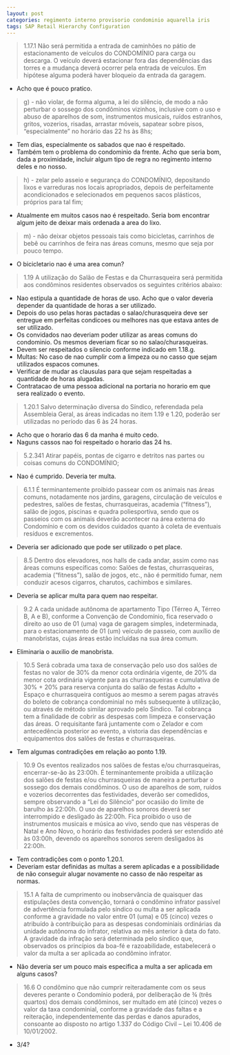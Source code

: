 ```yaml
---
layout: post
categories: regimento interno provisorio condominio aquarella iris
tags: SAP Retail Hierarchy Configuration
---
```


> 1.17.1 Não será permitida a entrada de caminhões no pátio de estacionamento de veículos do CONDOMÍNIO para carga ou descarga. O veículo deverá estacionar fora das dependências das torres e a mudança deverá ocorrer pela entrada de veículos. Em hipótese alguma poderá haver bloqueio da entrada da garagem.

- Acho que é pouco pratico.

> g) - não violar, de forma alguma, a lei do silêncio, de modo a não perturbar o sossego dos
condôminos vizinhos, inclusive com o uso e abuso de aparelhos de som, instrumentos
musicais, ruídos estranhos, gritos, vozerios, risadas, arrastar móveis, sapatear sobre pisos,
“especialmente” no horário das 22 hs às 8hs;

- Tem dias, especialmente os sabados que nao é respeitado.
- Também tem o problema do condominio da frente. Acho que seria bom, dada a proximidade, incluir algum tipo de regra no regimento interno deles e no nosso.

> h) - zelar pelo asseio e segurança do CONDOMÍNIO, depositando lixos e varreduras nos
locais apropriados, depois de perfeitamente acondicionados e selecionados em pequenos
sacos plásticos, próprios para tal fim;

- Atualmente em muitos casos nao é respeitado. Seria bom encontrar algum jeito de deixar mais ordenada a area do lixo.

> m) - não deixar objetos pessoais tais como bicicletas, carrinhos de bebê ou carrinhos de
feira nas áreas comuns, mesmo que seja por pouco tempo.

- O bicicletario nao é uma area comun?

> 1.19 A utilização do Salão de Festas e da Churrasqueira será permitida aos condôminos
residentes observados os seguintes critérios abaixo:

- Nao estipula a quantidade de horas de uso. Acho que o valor deveria depender da quantidade de horas a ser utilizado.
- Depois do uso pelas horas pactadas o salao/churasqueira deve ser entregue em perfeitas condicoes ou melhores nas que estava antes de ser utilizado.
- Os convidados nao deveriam poder utilizar as areas comuns do condominio. Os mesmos deveriam ficar so no salao/churasqueiras.
- Devem ser respeitados o silencio conforme indicado em 1.18.g.
- Multas: No caso de nao cumplir com a limpeza ou no casso que sejam utilizados espacos comunes.
- Verificar de mudar as clausulas para que sejam respeitadas a quantidade de horas alugadas.
- Contratacao de uma pessoa adicional na portaria no horario em que sera realizado o evento.

> 1.20.1 Salvo determinação diversa do Síndico, referendada pela Assembleia Geral, as áreas
indicadas no item 1.19 e 1.20, poderão ser utilizadas no período das 6 às 24 horas.

- Acho que o horario das 6 da manha é muito cedo.
- Naguns cassos nao foi respeitado o horario das 24 hs.

> 5.2.341 Atirar papéis, pontas de cigarro e detritos nas partes ou coisas comuns do
CONDOMÍNIO;

- Nao é cumprido. Deveria ter multa.

> 6.1.1 É terminantemente proibido passear com os animais nas áreas comuns, notadamente
nos jardins, garagens, circulação de veículos e pedestres, salões de festas, churrasqueiras,
academia (“fitness”), salão de jogos, piscinas e quadra poliesportiva, sendo que os passeios
com os animais deverão acontecer na área externa do Condomínio e com os devidos
cuidados quanto à coleta de eventuais resíduos e excrementos.

- Deveria ser adicionado que pode ser utilizado o pet place.

> 8.5 Dentro dos elevadores, nos halls de cada andar, assim como nas áreas comuns
específicas como: Salões de festas, churrasqueiras, academia (“fitness”), salão de jogos, etc.,
não é permitido fumar, nem conduzir acesos cigarros, charutos, cachimbos e similares.

- Deveria se aplicar multa para quem nao respeitar.

> 9.2 A cada unidade autônoma de apartamento Tipo (Térreo A, Térreo B, A e B),
conforme a Convenção de Condomínio, fica reservado o direito ao uso de 01 (uma) vaga
de garagem simples, indeterminada, para o estacionamento de 01 (um) veículo de passeio,
com auxílio de manobristas, cujas áreas estão incluídas na sua área comum.

- Eliminaria o auxilio de manobrista.

> 10.5 Será cobrada uma taxa de conservação pelo uso dos salões de festas no valor de 30%
da menor cota ordinária vigente, de 20% da menor cota ordinária vigente para as
churrasqueiras e cumulativa de 30% + 20% para reserva conjunta do salão de festas Adulto + Espaço e churrasqueira contíguos ao mesmo a serem pagas através do boleto de
cobrança condominial no mês subsequente à utilização, ou através de método similar
aprovado pelo Síndico. Tal cobrança tem a finalidade de cobrir as despesas com limpeza e
conservação das áreas. O requisitante fará juntamente com o Zelador e com antecedência
posterior ao evento, a vistoria das dependências e equipamentos dos salões de festas e
churrasqueiras.

- Tem algumas contradições em relação ao ponto 1.19.

> 10.9 Os eventos realizados nos salões de festas e/ou churrasqueiras, encerrar-se-ão às
23:00h. É terminantemente proibida a utilização dos salões de festas e/ou churrasqueiras
de maneira a perturbar o sossego dos demais condôminos. O uso de aparelhos de som,
ruídos e vozerios decorrentes das festividades, deverão ser comedidos, sempre observando
a “Lei do Silêncio” por ocasião do limite de barulho às 22:00h. O uso de aparelhos sonoros
deverá ser interrompido e desligado às 22:00h. Fica proibido o uso de instrumentos
musicais e música ao vivo, sendo que nas vésperas de Natal e Ano Novo, o horário das
festividades poderá ser estendido até às 03:00h, devendo os aparelhos sonoros serem
desligados às 22:00h.

- Tem contradições com o ponto 1.20.1.
- Deveriam estar definidas as multas a serem aplicadas e a possibilidade de não conseguir alugar novamente no casso de não respeitar as normas.

> 15.1 A falta de cumprimento ou inobservância de quaisquer das estipulações desta
convenção, tornará o condômino infrator passível de advertência formulada pelo síndico
ou multa a ser aplicada conforme a gravidade no valor entre 01 (uma) e 05 (cinco) vezes o
atribuído à contribuição para as despesas condominiais ordinárias da unidade autônoma do
infrator, relativa ao mês anterior à data do fato. A gravidade da infração será determinada
pelo síndico que, observados os princípios da boa-fé e razoabilidade, estabelecerá o valor
da multa a ser aplicada ao condômino infrator.

- Não deveria ser um pouco mais especifica a multa a ser aplicada em alguns casos?

> 16.6 O condômino que não cumprir reiteradamente com os seus deveres perante o
Condomínio poderá, por deliberação de ¾ (três quartos) dos demais condôminos, ser
multado em até (cinco) vezes o valor da taxa condominial, conforme a gravidade das faltas
e a reiteração, independentemente das perdas e danos apurados, consoante ao disposto no
artigo 1.337 do Código Civil – Lei 10.406 de 10/01/2002.

- 3/4?
